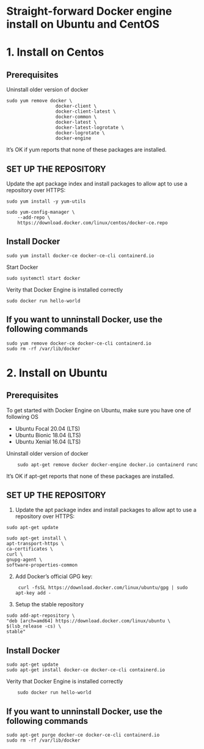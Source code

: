 # Straight-forward Docker engine install on Ubuntu and CentOS

# 1. Install on Centos

## Prerequisites

Uninstall older version of docker

```
sudo yum remove docker \
                  docker-client \
                  docker-client-latest \
                  docker-common \
                  docker-latest \
                  docker-latest-logrotate \
                  docker-logrotate \
                  docker-engine
```

It’s OK if yum reports that none of these packages are installed.


## SET UP THE REPOSITORY

Update the apt package index and install packages to allow apt to use a repository over HTTPS:

```
sudo yum install -y yum-utils

sudo yum-config-manager \
    --add-repo \
    https://download.docker.com/linux/centos/docker-ce.repo
```

## Install Docker 

	sudo yum install docker-ce docker-ce-cli containerd.io

Start Docker

	sudo systemctl start docker

Verity that Docker Engine is installed correctly

	sudo docker run hello-world


## If you want to unninstall Docker, use the following commands

```
sudo yum remove docker-ce docker-ce-cli containerd.io
sudo rm -rf /var/lib/docker
```

# 2. Install on Ubuntu

## Prerequisites

To get started with Docker Engine on Ubuntu, make sure you have one of following OS

- Ubuntu Focal 20.04 (LTS)
- Ubuntu Bionic 18.04 (LTS)
- Ubuntu Xenial 16.04 (LTS)

Uninstall older version of docker

        sudo apt-get remove docker docker-engine docker.io containerd runc


It’s OK if apt-get reports that none of these packages are installed.


## SET UP THE REPOSITORY

1. Update the apt package index and install packages to allow apt to use a repository over HTTPS:

```
sudo apt-get update

sudo apt-get install \
apt-transport-https \
ca-certificates \
curl \
gnupg-agent \
software-properties-common
```

2. Add Docker’s official GPG key:

        curl -fsSL https://download.docker.com/linux/ubuntu/gpg | sudo apt-key add -

3. Setup the stable repository

```
sudo add-apt-repository \
"deb [arch=amd64] https://download.docker.com/linux/ubuntu \
$(lsb_release -cs) \
stable"
```

## Install Docker 

```
sudo apt-get update
sudo apt-get install docker-ce docker-ce-cli containerd.io
```

Verity that Docker Engine is installed correctly

        sudo docker run hello-world


## If you want to unninstall Docker, use the following commands

```
sudo apt-get purge docker-ce docker-ce-cli containerd.io
sudo rm -rf /var/lib/docker

